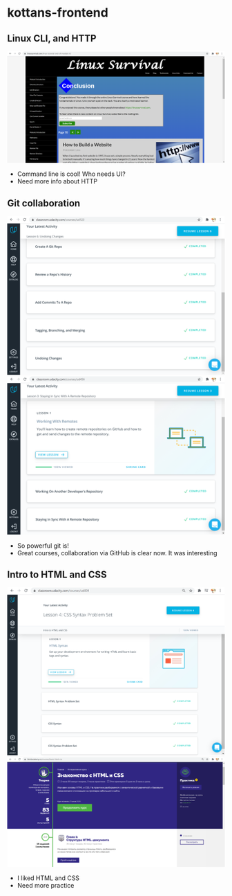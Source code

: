 # kottans-frontend
## Linux CLI, and HTTP  
![Screenshot of Finished lesson of Linux Survival](task_linux_cli/Finished_lesson_of_Linux_Survival.png)
* Command line is cool! Who needs UI?
* Need more info about HTTP

## Git collaboration  
![Screenshot of Finished Version Control with Git](task_git_collaboration/version-control-with-git.png)
![Screenshot of Finished GitHub & Collaboration](task_git_collaboration/github-and-collaboration.png)
- So powerful git is!
- Great courses, collaboration via GitHub is clear now. It was interesting

## Intro to HTML and CSS  
![Screenshot of Finished Intro to HTML & CSS. Udacity](task_html_css_intro\intro_to_html_css_udacity.png)
![Screenshot of Finished HTML & CSS free lesson on html academy](task_html_css_intro\HTML-academy-free-lesson-HTML-&-CSS.png)
* I liked HTML and CSS
* Need more practice